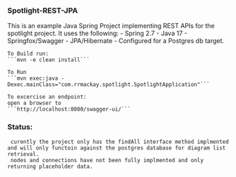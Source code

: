 ### Spotlight-REST-JPA

This is an example Java Spring Project implementing REST APIs for the spotlight project. 
It uses the following:
    - Spring 2.7
    - Java 17
    - Springfox/Swagger
    - JPA/Hibernate
    - Configured for a Postgres db target.
    
    To Build run:
    ```mvn -e clean install```
    
    To Run 
    ```mvn exec:java -Dexec.mainClass="com.rrmackay.spotlight.SpotlightApplication"```
    
    To excercise an endpoint:
    open a browser to 
    ```http://localhost:8080/swagger-ui/```


  ### Status:
     curently the project only has the findAll interface method implmented and will only functoin against the postgres database for diagram list retrieval.
     nodes and connections have not been fully implmented and only returning placeholder data.
